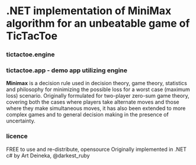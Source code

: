 # .NET implementation of MiniMax algorithm for an unbeatable game of TicTacToe
###  tictactoe.engine
### tictactoe.app - demo app utilizing engine

**Minimax** is a decision rule used in decision theory, game theory, statistics and philosophy for minimizing the possible loss for a worst case (maximum loss) scenario. Originally formulated for two-player zero-sum game theory, covering both the cases where players take alternate moves and those where they make simultaneous moves, it has also been extended to more complex games and to general decision making in the presence of uncertainty.

### licence
FREE to use and re-distribute, opensource
Originally implemented in .NET c# by Art Deineka, @darkest_ruby